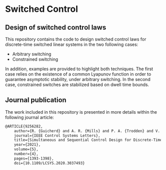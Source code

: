 # Switched Control

## Design of switched control laws

This repository contains the code to design switched control laws for discrete-time switched linear systems in the two following cases:
* Arbitrary switching
* Constrained switching

In addition, examples are provided to highlight both techniques. The first case relies on the existence of a common Lyapunov function in order to guarantee asymptotic stability, under arbitrary switching. In the second case, constrained switches are stabilized based on dwell time bounds.

## Journal publication

The work included in this repository is presented in more details within the following journal article:

```latex
@ARTICLE{9256282,
	author={R. {Guicherd} and A. R. {Mills} and P. A. {Trodden} and V. {Kadirkamanathan}},
	journal={IEEE Control Systems Letters},
	title={Simultaneous and Sequential Control Design for Discrete-Time Switched Linear Systems Using Semi-Definite Programming},
	year={2021},
	volume={5},
	number={4},
	pages={1393-1398},
	doi={10.1109/LCSYS.2020.3037493}
```
